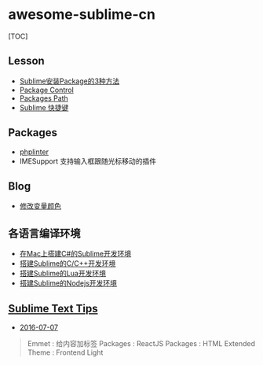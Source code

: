 # awesome-sublime-cn

[TOC]

## Lesson
- [Sublime安装Package的3种方法](lesson/install_package.md)
- [Package Control](lesson/package_control.md)
- [Packages Path](lesson/packages_path.md)
- [Sublime 快捷键](lesson/sublime_shortcuts.md)


## Packages
- [phplinter](packages/phplinter.md)
- IMESupport 支持输入框跟随光标移动的插件


## Blog
- [修改变量颜色](senior/change_variable_color.md)


## 各语言编译环境
- [在Mac上搭建C#的Sublime开发环境](blog/build-cs.md)
- [搭建Sublime的C/C++开发环境](build-c-and-cpp.md)
- [搭建Sublime的Lua开发环境](build-lua.md)
- [搭建Sublime的Nodejs开发环境](build-nodejs.md)



## [Sublime Text Tips](tips/sublime_tips.md)
- [2016-07-07](tips/sublime_tips.md)
> Emmet    : 给内容加标签
> Packages : ReactJS
> Packages : HTML Extended
> Theme    : Frontend Light
